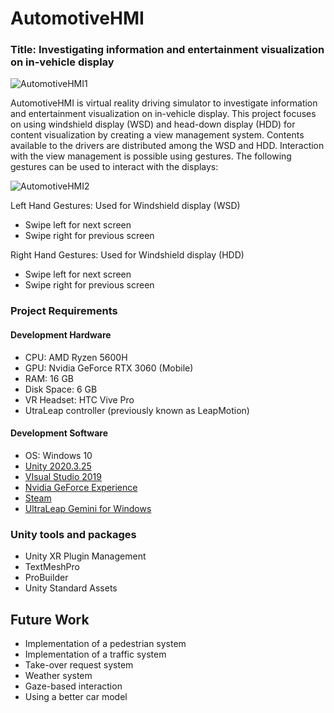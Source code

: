 # AutomotiveHMI
### Title: Investigating information and entertainment visualization on in-vehicle display

![AutomotiveHMI1](https://user-images.githubusercontent.com/56506266/160260202-108ffad1-1fb8-49ef-98e7-6625970489d9.jpg)

AutomotiveHMI is virtual reality driving simulator to investigate information and entertainment visualization on in-vehicle display. This project focuses on using windshield display (WSD) and head-down display (HDD) for content visualization by creating a view management system. Contents available to the drivers are distributed among the WSD and HDD. Interaction with the view management is possible using gestures. The following gestures can be used to interact with the displays:

![AutomotiveHMI2](https://user-images.githubusercontent.com/56506266/160275797-9a161f42-7567-48c9-a144-cd208c70ed69.jpg)

Left Hand Gestures: Used for Windshield display (WSD)
-	Swipe left for next screen
-	Swipe right for previous screen

Right Hand Gestures: Used for Windshield display (HDD)
-	Swipe left for next screen
-	Swipe right for previous screen

### Project Requirements
#### Development Hardware
- CPU: AMD Ryzen 5600H
-	GPU: Nvidia GeForce RTX 3060 (Mobile)
-	RAM: 16 GB
-	Disk Space: 6 GB
-	VR Headset: HTC Vive Pro
- UtraLeap controller (previously known as LeapMotion)

#### Development Software
- OS: Windows 10
-	[Unity 2020.3.25](https://unity3d.com/get-unity/download/archive)
- [VIsual Studio 2019](https://visualstudio.microsoft.com/downloads/)
- [Nvidia GeForce Experience](https://www.nvidia.com/en-us/geforce/geforce-experience/)
- [Steam](https://store.steampowered.com/)
- [UltraLeap Gemini for Windows](https://developer.leapmotion.com/tracking-software-download)

### Unity tools and packages
-	Unity XR Plugin Management
-	TextMeshPro
-	ProBuilder
-	Unity Standard Assets

## Future Work
- Implementation of a pedestrian system
- Implementation of a traffic system
- Take-over request system 
- Weather system
- Gaze-based interaction
- Using a better car model
